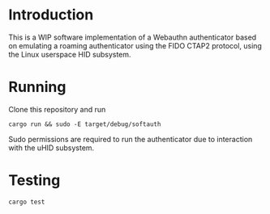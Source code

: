 # Introduction

This is a WIP software implementation of a Webauthn authenticator based on 
emulating a roaming authenticator using the FIDO CTAP2 protocol, using the Linux userspace HID subsystem.

# Running

Clone this repository and run

```shell
cargo run && sudo -E target/debug/softauth
```

Sudo permissions are required to run the authenticator due to interaction with the uHID subsystem.

# Testing


```shell
cargo test
```